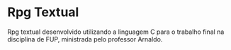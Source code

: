 # Rpg Textual

  Rpg textual desenvolvido utilizando a linguagem C para o trabalho final na disciplina de FUP, ministrada pelo professor Arnaldo.

